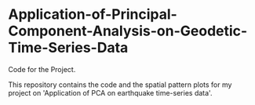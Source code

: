# Application-of-Principal-Component-Analysis-on-Geodetic-Time-Series-Data
Code for the Project.

This repository contains the code and the spatial pattern plots for my project on 'Application of PCA on earthquake time-series data'. 
